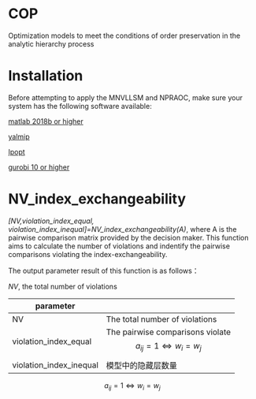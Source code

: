 # COP
Optimization models to meet the conditions of order preservation in the analytic hierarchy process

# Installation
Before attempting to apply the MNVLLSM and NPRAOC, make sure your system has the following software available: 

[matlab 2018b or higher](https://www.mathworks.com/products/matlab.html)

[yalmip](https://yalmip.github.io/)

[Ipopt](https://github.com/coin-or/Ipopt)

[gurobi 10 or higher](https://www.gurobi.com/)


# NV_index_exchangeability

*[NV,violation_index_equal, violation_index_inequal]=NV_index_exchangeability(A)*, where A is the pairwise comparison matrix provided by the decision maker. This function
aims to calculate the number of violations and indentify the pairwise comparisons violating the index-exchangeability. 

The output parameter result of this function is as follows：

*NV*, the total number of violations

| parameter               |                          |
| --------------------- | ---------------------------- |
| NV                               | The total number of violations   |
| violation_index_equal            | The pairwise comparisons violate $$ a_{ij} = 1 \Leftrightarrow w_i=w_j$$ |
| violation_index_inequal          | 模型中的隐藏层数量           |

$$ a_{ij} = 1 \Leftrightarrow w_i=w_j$$
